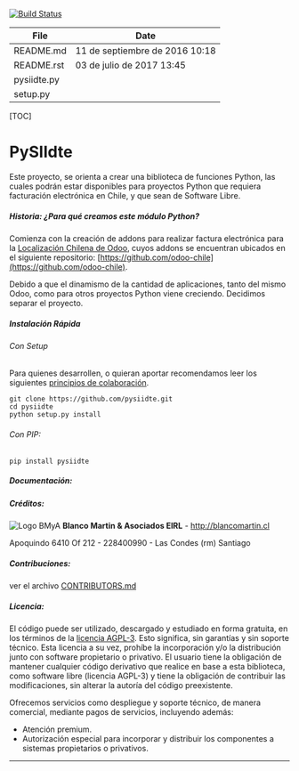 [![Build Status](https://travis-ci.org/PySIIDTE/pysiidte.svg?branch=master)](https://travis-ci.org/PySIIDTE/pysiidte)

|File                |Date                          |
|--------------------|------------------------------|
|README.md           |11 de septiembre de 2016 10:18|
|README.rst          |03 de julio de 2017 13:45     |
|pysiidte.py         |                              |
|setup.py            |                              |

[TOC]

# PySIIdte

Este proyecto, se orienta a crear una biblioteca de funciones Python, las cuales podrán estar disponibles para proyectos Python que requiera facturación electrónica en Chile, y que sean de Software Libre.

##### Historia: ¿Para qué creamos este módulo Python?
Comienza con la creación de addons para realizar factura electrónica para la [Localización Chilena de Odoo](https://www.odoochile.org), cuyos addons se encuentran ubicados en el siguiente repositorio: [https://github.com/odoo-chile](https://github.com/odoo-chile).

Debido a que el dinamismo de la cantidad de aplicaciones, tanto del mismo Odoo, como para otros proyectos Python viene creciendo. Decidimos separar el proyecto.

##### Instalación Rápida
###### Con Setup
Para quienes desarrollen, o quieran aportar recomendamos leer los siguientes [principios de colaboración](http://www.odoochile.org/blog/novedades-1/post/principios-para-colaborar-en-github-1).

```
git clone https://github.com/pysiidte.git
cd pysiidte
python setup.py install
```
###### Con PIP:
```
pip install pysiidte
```

##### Documentación:


##### Créditos:

![Logo BMyA](https://blancomartin.cl/website/image/ir.attachment/9711_e6d1eea/datas)
**Blanco Martin & Asociados EIRL** -  http://blancomartin.cl

Apoquindo 6410 Of 212 - 228400990 - Las Condes (rm) Santiago

##### Contribuciones:
ver el archivo [CONTRIBUTORS.md](https://github.com/pysiidte/CONTRIBUTORS.md)

##### Licencia:
El código puede ser utilizado, descargado y estudiado en forma gratuita, en los términos de la [licencia AGPL-3](LICENSE.md). Esto significa, sin garantías y sin soporte técnico.
Esta licencia a su vez, prohíbe la incorporación y/o la distribución junto con software propietario o privativo.
El usuario tiene la obligación de mantener cualquier código derivativo que realice en base a esta biblioteca, como software libre (licencia AGPL-3) y tiene la obligación de contribuir las modificaciones, sin alterar la autoría del código preexistente.

Ofrecemos servicios como despliegue y soporte técnico, de manera comercial, mediante pagos de servicios, incluyendo además:
- Atención premium.
- Autorización especial para incorporar y distribuir los componentes a sistemas propietarios o privativos.
___
